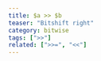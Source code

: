 ```yaml
---
title: $a >> $b
teaser: "Bitshift right"
category: bitwise
tags: [">>"]
related: [">>=", "<<"]
---
```

